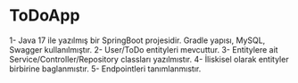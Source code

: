 # ToDoApp
1- Java 17 ile yazılmış bir SpringBoot projesidir. Gradle yapısı, MySQL, Swagger kullanılmıştır.
2- User/ToDo entityleri mevcuttur.
3- Entitylere ait Service/Controller/Repository classları yazılmıstır.
4- İliskisel olarak entityler birbirine baglanmıstır.
5- Endpointleri tanımlanmıstır.
